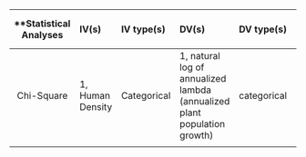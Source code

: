 | **Statistical Analyses	|  IV(s)  |  IV type(s) |  DV(s)  |  DV type(s)  |  Control Var | Control Var type  | Question to be answered | _H0_ | alpha | link to paper **| 
|:----------:|:----------|:------------|:-------------|:-------------|:------------|:------------- |:------------------|:----:|:-------:|:-------|
Chi-Square	| 1, Human Density | Categorical | 1, natural log of annualized lambda (annualized plant population growth) | categorical | 0 | -- | no relationship between human population density and λann | λann in rural environment = λann in urban environment | 0.05 | [Conservation Investment for Rare Plants in Urban Environments](http://journals.plos.org/plosone/article?id=10.1371/journal.pone.0083809) |
  |||||||||
